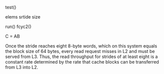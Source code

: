 test()

elems
srtide
size

run()
fcyc2()

C = AB


Once the stride reaches eight 8-byte words, which on this system equals the block size of 64 bytes, every read request misses in L2 and must be served from L3. Thus, the read throughput for strides of at least eight is a constant rate determined by the rate that cache blocks can be transferred from L3 into L2.
